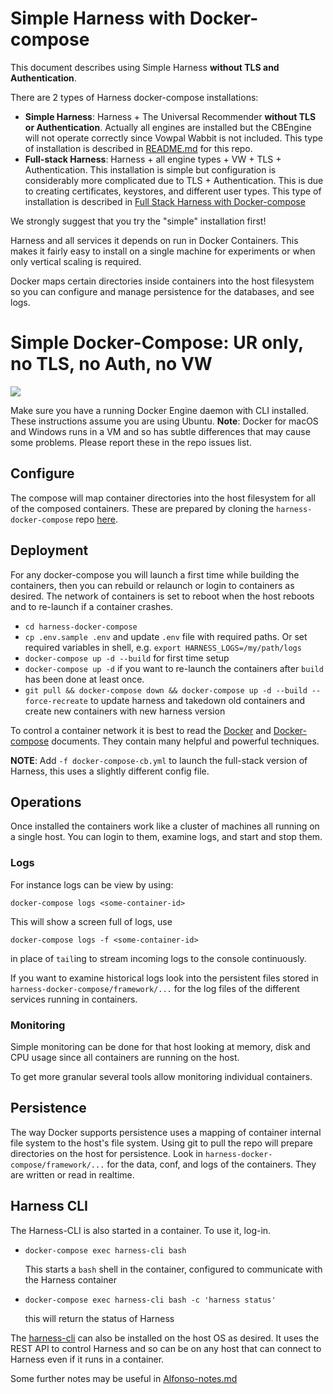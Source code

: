 # Simple Harness with Docker-compose

This document describes using Simple Harness **without TLS and Authentication**.

There are 2 types of Harness docker-compose installations:

 - **Simple Harness**: Harness + The Universal Recommender **without TLS or Authentication**. Actually all engines are installed but the CBEngine will not operate correctly since Vowpal Wabbit is not included. This type of installation is described in [README.md](https://github.com/actionml/harness-docker-compose/blob/master/README.md) for this repo.
 - **Full-stack Harness**: Harness + all engine types + VW + TLS + Authentication. This installation is simple but configuration is considerably more complicated due to TLS + Authentication. This is due to creating certificates, keystores, and different user types. This type of installation is described in [Full Stack Harness with Docker-compose](https://github.com/actionml/harness-full-docker-compose/blob/master/README.md)

We strongly suggest that you try the "simple" installation first!

Harness and all services it depends on run in Docker Containers. This makes it fairly easy to install on a single machine for experiments or when only vertical scaling is required.

Docker maps certain directories inside containers into the host filesystem so you can configure and manage persistence for the databases, and see logs.

# Simple Docker-Compose: UR only, no TLS, no Auth, no VW

![](https://docs.google.com/drawings/d/e/2PACX-1vRja3fTemDMe_0AA8DMMX5fkU-TrI9uTKXJYQJY2-WMyspTjdRVdGGwtcD_wpgvCmh4snFblZC7dhdr/pub?w=1193&h=758)

Make sure you have a running Docker Engine daemon with CLI installed. These instructions assume you are using Ubuntu. **Note**: Docker for macOS and Windows runs in a VM and so has subtle differences that may cause some problems. Please report these in the repo issues list.

## Configure

The compose will map container directories into the host filesystem for all of the composed containers. These are prepared by cloning the `harness-docker-compose` repo [here](https://github.com/actionml/harness-docker-compose).

## Deployment

For any docker-compose you will launch a first time while building the containers, then you can rebuild or relaunch or login to containers as desired. The network of containers is set to reboot when the host reboots and to re-launch if a container crashes.

 - `cd harness-docker-compose`
 - `cp .env.sample .env` and update `.env` file with required paths. Or set required variables in shell, e.g. `export HARNESS_LOGS=/my/path/logs`
 - `docker-compose up -d --build` for first time setup
 - `docker-compose up -d` if you want to re-launch the containers after `build` has been done at least once.
 - `git pull && docker-compose down && docker-compose up -d --build --force-recreate` to update harness and takedown old containers and create new containers with new harness version

To control a container network it is best to read the [Docker](https://docs.docker.com/) and [Docker-compose](https://docs.docker.com/compose/overview/) documents. They contain many helpful and powerful techniques.

**NOTE**: Add `-f docker-compose-cb.yml` to launch the full-stack version of Harness, this uses a slightly different config file.

## Operations

Once installed the containers work like a cluster of machines all running on a single host. You can login to them, examine logs, and start and stop them.

### Logs

For instance logs can be view by using:

    docker-compose logs <some-container-id>

This will show a screen full of logs, use

    docker-compose logs -f <some-container-id>

in place of `tail`ing to stream incoming logs to the console continuously.

If you want to examine historical logs look into the persistent files stored in `harness-docker-compose/framework/...` for the log files of the different services running in containers.

### Monitoring

Simple monitoring can be done for that host looking at memory, disk and CPU usage since all containers are running on the host.

To get more granular several tools allow monitoring individual containers.

## Persistence

The way Docker supports persistence uses a mapping of container internal file system to the host's file system. Using git to pull the repo will prepare directories on the host for persistence. Look in `harness-docker-compose/framework/...` for the data, conf, and logs of the containers. They are written or read in realtime.

## Harness CLI

The Harness-CLI is also started in a container. To use it, log-in.

 - `docker-compose exec harness-cli bash`

    This starts a `bash` shell in the container, configured to communicate with the Harness container

 - `docker-compose exec harness-cli bash -c 'harness status'`

    this will return the status of Harness

The [harness-cli](https://github.com/actionml/harness-cli) can also be installed on the host OS as desired. It uses the REST API to control Harness and so can be on any host that can connect to Harness even if it runs in a container.

Some further notes may be useful in [Alfonso-notes.md](Alfonso-notes.md)
